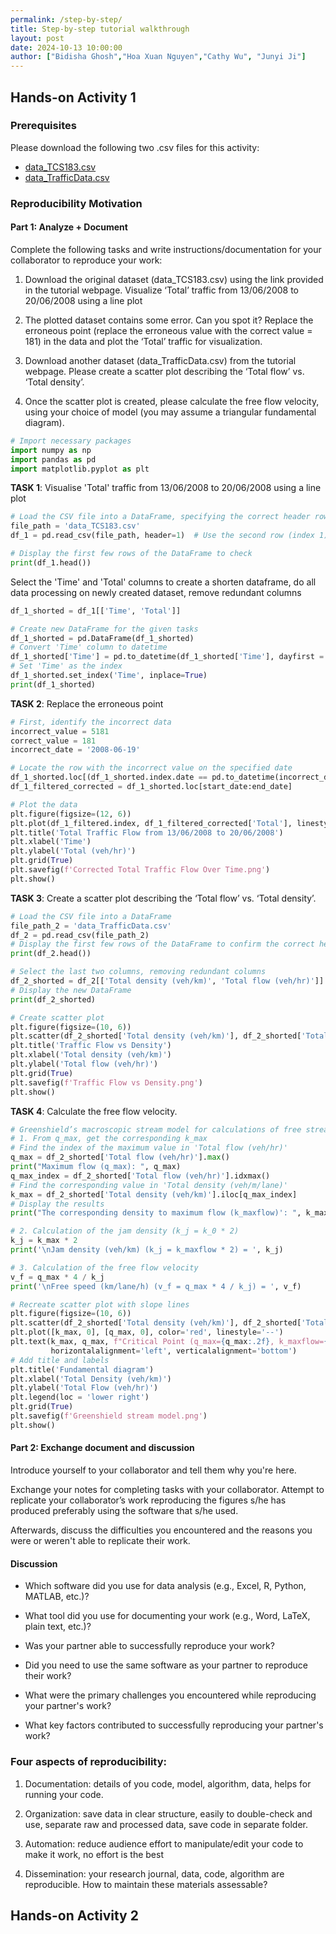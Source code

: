 ```yaml
---
permalink: /step-by-step/
title: Step-by-step tutorial walkthrough
layout: post
date: 2024-10-13 10:00:00
author: ["Bidisha Ghosh","Hoa Xuan Nguyen","Cathy Wu", "Junyi Ji"]
---
```


## Hands-on Activity 1

### Prerequisites
Please download the following two .csv files for this activity:
- [data_TCS183.csv](https://www.rerite.org/itsc24-rr-tutorial/session_files/session1/data_TCS183.csv)
- [data_TrafficData.csv](https://www.rerite.org/itsc24-rr-tutorial/session_files/session1/data_TrafficData.csv)

### Reproducibility Motivation

#### Part 1: Analyze + Document

Complete the following tasks and write instructions/documentation for your collaborator to reproduce your work:

1. Download the original dataset (data_TCS183.csv) using the link provided in the tutorial webpage. Visualize ‘Total’ traffic from 13/06/2008 to 20/06/2008 using a line plot

2. The plotted dataset contains some error. Can you spot it?​ Replace the erroneous point (replace the erroneous value with the correct value = 181) in the data and plot the ‘Total’ traffic for visualization.​

3. Download another dataset (data_TrafficData.csv) from the tutorial webpage. Please create a scatter plot describing the ‘Total flow’ vs. ‘Total density’. ​

4. Once the scatter plot is created, please calculate the free flow velocity, using your choice of model (you may assume a triangular fundamental diagram).

```python
# Import necessary packages
import numpy as np
import pandas as pd
import matplotlib.pyplot as plt
```

**TASK 1**: Visualise 'Total' traffic from 13/06/2008 to 20/06/2008 using a line plot

```python
# Load the CSV file into a DataFrame, specifying the correct header row
file_path = 'data_TCS183.csv'  
df_1 = pd.read_csv(file_path, header=1)  # Use the second row (index 1) as header

# Display the first few rows of the DataFrame to check
print(df_1.head())
```

Select the 'Time' and 'Total' columns to create a shorten dataframe, do all data processing on newly created dataset, remove redundant columns

```python
df_1_shorted = df_1[['Time', 'Total']]

# Create new DataFrame for the given tasks
df_1_shorted = pd.DataFrame(df_1_shorted)
# Convert 'Time' column to datetime
df_1_shorted['Time'] = pd.to_datetime(df_1_shorted['Time'], dayfirst = True)
# Set 'Time' as the index
df_1_shorted.set_index('Time', inplace=True)
print(df_1_shorted)
```

**TASK 2**: Replace the erroneous point 
```python
# First, identify the incorrect data
incorrect_value = 5181
correct_value = 181
incorrect_date = '2008-06-19'

# Locate the row with the incorrect value on the specified date
df_1_shorted.loc[(df_1_shorted.index.date == pd.to_datetime(incorrect_date).date()) & (df_1_shorted['Total'] == incorrect_value), 'Total'] = correct_value
df_1_filtered_corrected = df_1_shorted.loc[start_date:end_date]
```

```python
# Plot the data
plt.figure(figsize=(12, 6))
plt.plot(df_1_filtered.index, df_1_filtered_corrected['Total'], linestyle='-')
plt.title('Total Traffic Flow from 13/06/2008 to 20/06/2008')
plt.xlabel('Time')
plt.ylabel('Total (veh/hr)')
plt.grid(True)
plt.savefig(f'Corrected Total Traffic Flow Over Time.png')
plt.show()
```

**TASK 3**: Create a scatter plot describing the ‘Total flow’ vs. ‘Total density’.

```python
# Load the CSV file into a DataFrame
file_path_2 = 'data_TrafficData.csv' 
df_2 = pd.read_csv(file_path_2) 
# Display the first few rows of the DataFrame to confirm the correct header is used
print(df_2.head())
```

```python
# Select the last two columns, removing redundant columns
df_2_shorted = df_2[['Total density (veh/km)', 'Total flow (veh/hr)']]
# Display the new DataFrame
print(df_2_shorted)
```

```python
# Create scatter plot
plt.figure(figsize=(10, 6))
plt.scatter(df_2_shorted['Total density (veh/km)'], df_2_shorted['Total flow (veh/hr)'], linestyle='-')
plt.title('Traffic Flow vs Density')
plt.xlabel('Total density (veh/km)')
plt.ylabel('Total flow (veh/hr)')
plt.grid(True)
plt.savefig(f'Traffic Flow vs Density.png')
plt.show()
```

**TASK 4**: Calculate the free flow velocity.
```python
# Greenshield’s macroscopic stream model for calculations of free stream velocity ($v_f$) and density jam ($k_j$)
# 1. From q_max, get the corresponding k_max
# Find the index of the maximum value in 'Total flow (veh/hr)'
q_max = df_2_shorted['Total flow (veh/hr)'].max()
print("Maximum flow (q_max): ", q_max)
q_max_index = df_2_shorted['Total flow (veh/hr)'].idxmax()
# Find the corresponding value in 'Total density (veh/m/lane)'
k_max = df_2_shorted['Total density (veh/km)'].iloc[q_max_index]
# Display the results
print("The corresponding density to maximum flow (k_maxflow)': ", k_max)

# 2. Calculation of the jam density (k_j = k_0 * 2) 
k_j = k_max * 2
print('\nJam density (veh/km) (k_j = k_maxflow * 2) = ', k_j)

# 3. Calculation of the free flow velocity 
v_f = q_max * 4 / k_j
print('\nFree speed (km/lane/h) (v_f = q_max * 4 / k_j) = ', v_f) 
```


```python
# Recreate scatter plot with slope lines
plt.figure(figsize=(10, 6))
plt.scatter(df_2_shorted['Total density (veh/km)'], df_2_shorted['Total flow (veh/hr)'], alpha=0.7, label='Data')
plt.plot([k_max, 0], [q_max, 0], color='red', linestyle='--')
plt.text(k_max, q_max, f"Critical Point (q_max={q_max:.2f}, k_maxflow={k_max:.2f})",
         horizontalalignment='left', verticalalignment='bottom')
# Add title and labels
plt.title('Fundamental diagram')
plt.xlabel('Total Density (veh/km)')
plt.ylabel('Total Flow (veh/hr)')
plt.legend(loc = 'lower right')
plt.grid(True)
plt.savefig(f'Greenshield stream model.png')
plt.show()
```

#### Part 2: Exchange document and discussion

Introduce yourself to your collaborator and tell them why you're here.​

Exchange your notes for completing tasks with your collaborator. Attempt to replicate your collaborator’s work reproducing the figures s/he has produced preferably using the software that s/he used.​

Afterwards, discuss the difficulties you encountered and the reasons you were or weren't able to replicate their work.

#### Discussion

- Which software did you use for data analysis (e.g., Excel, R, Python, MATLAB, etc.)?​

- What tool did you use for documenting your work (e.g., Word, LaTeX, plain text, etc.)?​

- Was your partner able to successfully reproduce your work?​

- Did you need to use the same software as your partner to reproduce their work?​

- What were the primary challenges you encountered while reproducing your partner's work?​

- What key factors contributed to successfully reproducing your partner's work?

### Four aspects of reproducibility:

1. Documentation: details of you code, model, algorithm, data, helps for running your code.

2. Organization: save data in clear structure, easily to double-check and use, separate raw and processed data, save code in separate folder.

3. Automation: reduce audience effort to manipulate/edit your code to make it work, no effort is the best

4. Dissemination: your research journal, data, code, algorithm are reproducible. How to maintain these materials assessable?

## Hands-on Activity 2